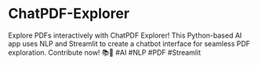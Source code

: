 # ChatPDF-Explorer
Explore PDFs interactively with ChatPDF Explorer! This Python-based AI app uses NLP and Streamlit to create a chatbot interface for seamless PDF exploration. Contribute now! 📚🤖 #AI #NLP #PDF #Streamlit
